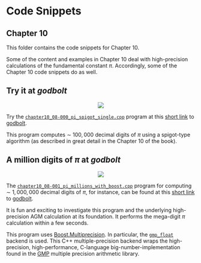 # Code Snippets
## Chapter 10

This folder contains the code snippets for Chapter 10.

Some of the content and examples in Chapter 10 deal with high-precision
calculations of the fundamental constant $\pi$. Accordingly, some of the
Chapter 10 code snippets do as well.

## Try it at _godbolt_

<p align="center">
    <a href="https://godbolt.org/z/sx6vaE999" alt="godbolt">
        <img src="https://img.shields.io/badge/try%20it%20on-godbolt-green" /></a>
</p>

Try the [`chapter10_08-000_pi_spigot_single.cpp`](./chapter10_08-000_pi_spigot_single.cpp)
program at this
[short link](https://godbolt.org/z/sx6vaE999) to [godbolt](https://godbolt.org/).

This program computes ${\sim}~100,000$ decimal digits of $\pi$ using
a spigot-type algorithm (as described in great detail in the Chapter 10 of the book).

## A million digits of $\pi$ at _godbolt_

<p align="center">
    <a href="https://godbolt.org/z/5cd4YonWq" alt="godbolt">
        <img src="https://img.shields.io/badge/try%20it%20on-godbolt-green" /></a>
</p>

The [`chapter10_08-001_pi_millions_with_boost.cpp`](./chapter10_08-001_pi_millions_with_boost.cpp)
program for computing ${\sim}~1,000,000$ decimal digits of $\pi$, for instance,
can be found at this
[short link](https://godbolt.org/z/5cd4YonWq) to [godbolt](https://godbolt.org/).

It is fun and exciting to investigate this program and the underlying
high-precision AGM calculation at its foundation.
It performs the mega-digit $\pi$ calculation within a few seconds.

This program uses [Boost.Multiprecision](https://www.boost.org/doc/libs/1_84_0/libs/multiprecision/doc/html/index.html).
In particular, the [`gmp_float`](https://github.com/boostorg/multiprecision/blob/develop/include/boost/multiprecision/gmp.hpp)
backend is used. This C++ multiple-precision backend
wraps the high-precision, high-performance, C-language big-number-implementation
found in the [GMP](https://gmplib.org/) multiple precision arithmetic library.
